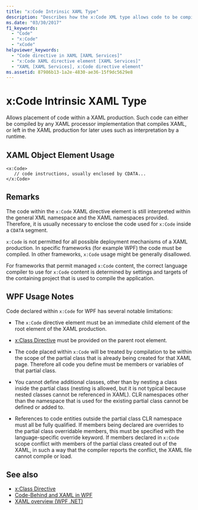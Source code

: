 ```yaml
---
title: "x:Code Intrinsic XAML Type"
description: "Describes how the x:Code XML type allows code to be compiled by the XAML processor."
ms.date: "03/30/2017"
f1_keywords: 
  - "Code"
  - "x:Code"
  - "xCode"
helpviewer_keywords: 
  - "Code directive in XAML [XAML Services]"
  - "x:Code XAML directive element [XAML Services]"
  - "XAML [XAML Services], x:Code directive element"
ms.assetid: 87986b13-1a2e-4830-ae36-15f9dc5629e8
---
```

# x:Code Intrinsic XAML Type
Allows placement of code within a XAML production. Such code can either be compiled by any XAML processor implementation that compiles XAML, or left in the XAML production for later uses such as interpretation by a runtime.

## XAML Object Element Usage

```xaml
<x:Code>
   // code instructions, usually enclosed by CDATA...
</x:Code>
```

## Remarks

The code within the `x:Code` XAML directive element is still interpreted within the general XML namespace and the XAML namespaces provided. Therefore, it is usually necessary to enclose the code used for `x:Code` inside a `CDATA` segment.

`x:Code` is not permitted for all possible deployment mechanisms of a XAML production. In specific frameworks (for example WPF) the code must be compiled. In other frameworks, `x:Code` usage might be generally disallowed.

For frameworks that permit managed `x:Code` content, the correct language compiler to use for `x:Code` content is determined by settings and targets of the containing project that is used to compile the application.

## WPF Usage Notes

Code declared within `x:Code` for WPF has several notable limitations:

- The `x:Code` directive element must be an immediate child element of the root element of the XAML production.

- [x:Class Directive](xclass-directive.md) must be provided on the parent root element.

- The code placed within `x:Code` will be treated by compilation to be within the scope of the partial class that is already being created for that XAML page. Therefore all code you define must be members or variables of that partial class.

- You cannot define additional classes, other than by nesting a class inside the partial class (nesting is allowed, but it is not typical because nested classes cannot be referenced in XAML). CLR namespaces other than the namespace that is used for the existing partial class cannot be defined or added to.

- References to code entities outside the partial class CLR namespace must all be fully qualified. If members being declared are overrides to the partial class overridable members, this must be specified with the language-specific override keyword. If members declared in `x:Code` scope conflict with members of the partial class created out of the XAML, in such a way that the compiler reports the conflict, the XAML file cannot compile or load.

## See also

- [x:Class Directive](xclass-directive.md)
- [Code-Behind and XAML in WPF](../framework/wpf/advanced/code-behind-and-xaml-in-wpf.md)
- [XAML overview (WPF .NET)](../net/wpf/xaml/index.md)
